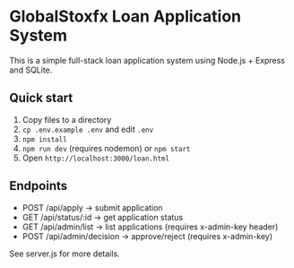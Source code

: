 # GlobalStoxfx Loan Application System

This is a simple full-stack loan application system using Node.js + Express and SQLite.

## Quick start

1. Copy files to a directory
2. `cp .env.example .env` and edit `.env`
3. `npm install`
4. `npm run dev` (requires nodemon) or `npm start`
5. Open `http://localhost:3000/loan.html`

## Endpoints

- POST /api/apply        -> submit application
- GET  /api/status/:id   -> get application status
- GET  /api/admin/list   -> list applications (requires x-admin-key header)
- POST /api/admin/decision -> approve/reject (requires x-admin-key)

See server.js for more details.
